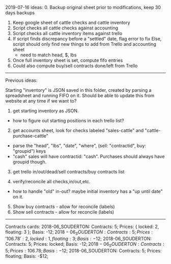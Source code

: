 2019-07-16 ideas:
0. Backup original sheet prior to modifications, keep 30 days backups
1. Keep google sheet of cattle checks and cattle inventory
2. Script checks all cattle checks against accounting
3. Script checks all cattle inventory items against trello
4. If script finds discrepancy before a "settled" date, flag error to fix
   Else, script should only find new things to add from Trello and accounting sheet
   - need to match head, $, lbs
5. Once full inventory sheet is set, compute fifo entries
6. Could also compute buy/sell contracts done/left from Trello

-------------------------------
Previous ideas:

Starting "inventory" is JSON saved in this folder, created by parsing a
spreadsheet and running FIFO on it.  Should be able to update this from website
at any time if we want to?

1. get starting inventory as JSON.
  - how to figure out starting positions in each trello list?

2. get accounts sheet, look for checks labeled "sales-cattle" and "cattle-purchase-cattle"
  - parse the "head", "lbs", "date", "where", (sell: "contractid", buy: "groupid")  keys
  - "cash" sales will have contractid: "cash".  Purchases should always have groupid though.
3. get trello in/out/dead/sell contracts/buy contracts list
  
4. verify/reconcile all checks,in/out,etc.
  - how to handle "old" in-out?  maybe initial inventory has a "up until date" on it.
5. Show buy contracts - allow for reconcile (labels)
6. Show sell contracts - allow for reconcile (labels)

-------------------------------------

Contracts cards:
2018-06_SOUDERTON: Contracts: 5; Prices: { locked: 2, floating: 3 }; Basis: -$12;
2018-06_SOUDERTON: Contracts: 5; Prices: { '106.78': 2, locked: 1, floating: 3 }; Basis: -$12;
2018-06_SOUDERTON: Contracts: 5; Prices: locked; Basis: -$12;
2018-06_SOUDERTON: Contracts: 5; Prices: 106.78; Basis: -$12;
2018-06_SOUDERTON: Contracts: 5; Prices: floating; Basis: -$12;



